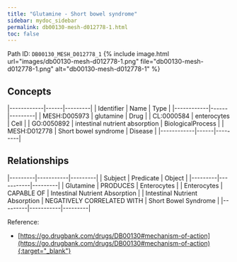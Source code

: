 ```yaml
---
title: "Glutamine - Short bowel syndrome"
sidebar: mydoc_sidebar
permalink: db00130-mesh-d012778-1.html
toc: false 
---
```



Path ID: `DB00130_MESH_D012778_1`
{% include image.html url="images/db00130-mesh-d012778-1.png" file="db00130-mesh-d012778-1.png" alt="db00130-mesh-d012778-1" %}

## Concepts

|------------|------|---------|
| Identifier | Name | Type    |
|------------|------|---------|
| MESH:D005973 | glutamine | Drug |
| CL:0000584 | enterocytes | Cell |
| GO:0050892 | intestinal nutrient absorption | BiologicalProcess |
| MESH:D012778 | Short bowel syndrome | Disease |
|------------|------|---------|

## Relationships

|---------|-----------|---------|
| Subject | Predicate | Object  |
|---------|-----------|---------|
| Glutamine | PRODUCES | Enterocytes |
| Enterocytes | CAPABLE OF | Intestinal Nutrient Absorption |
| Intestinal Nutrient Absorption | NEGATIVELY CORRELATED WITH | Short Bowel Syndrome |
|---------|-----------|---------|

Reference:
  - [https://go.drugbank.com/drugs/DB00130#mechanism-of-action](https://go.drugbank.com/drugs/DB00130#mechanism-of-action){:target="_blank"}